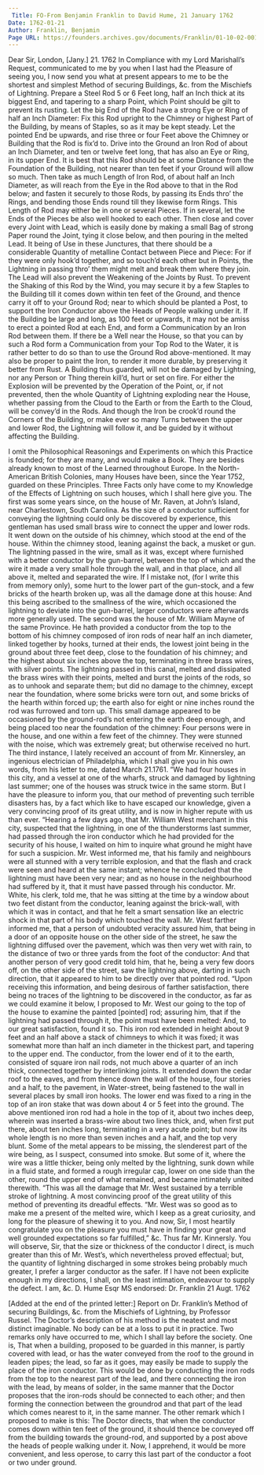 ```yaml
---
 Title: FO-From Benjamin Franklin to David Hume, 21 January 1762
Date: 1762-01-21
Author: Franklin, Benjamin
Page URL: https://founders.archives.gov/documents/Franklin/01-10-02-0014
---
```


Dear Sir,
London, [Jany.] 21. 1762
In Compliance with my Lord Marishall’s Request, communicated to me by you when I last had the Pleasure of seeing you, I now send you what at present appears to me to be the shortest and simplest Method of securing Buildings, &c. from the Mischiefs of Lightning.
Prepare a Steel Rod 5 or 6 Feet long, half an Inch thick at its biggest End, and tapering to a sharp Point, which Point should be gilt to prevent its rusting. Let the big End of the Rod have a strong Eye or Ring of half an Inch Diameter: Fix this Rod upright to the Chimney or highest Part of the Building, by means of Staples, so as it may be kept steady. Let the pointed End be upwards, and rise three or four Feet above the Chimney or Building that the Rod is fix’d to. Drive into the Ground an Iron Rod of about an Inch Diameter, and ten or twelve feet long, that has also an Eye or Ring, in its upper End. It is best that this Rod should be at some Distance from the Foundation of the Building, not nearer than ten feet if your Ground will allow so much. Then take as much Length of Iron Rod, of about half an Inch Diameter, as will reach from the Eye in the Rod above to that in the Rod below; and fasten it securely to those Rods, by passing its Ends thro’ the Rings, and bending those Ends round till they likewise form Rings. This Length of Rod may either be in one or several Pieces. If in several, let the Ends of the Pieces be also well hooked to each other. Then close and cover every Joint with Lead, which is easily done by making a small Bag of strong Paper round the Joint, tying it close below, and then pouring in the melted Lead. It being of Use in these Junctures, that there should be a considerable Quantity of metalline Contact between Piece and Piece: For if they were only hook’d together, and so touch’d each other but in Points, the Lightning in passing thro’ them might melt and break them where they join. The Lead will also prevent the Weakening of the Joints by Rust. To prevent the Shaking of this Rod by the Wind, you may secure it by a few Staples to the Building till it comes down within ten feet of the Ground, and thence carry it off to your Ground Rod; near to which should be planted a Post, to support the Iron Conductor above the Heads of People walking under it. If the Building be large and long, as 100 feet or upwards, it may not be amiss to erect a pointed Rod at each End, and form a Communication by an Iron Rod between them. If there be a Well near the House, so that you can by such a Rod form a Communication from your Top Rod to the Water, it is rather better to do so than to use the Ground Rod above-mentioned. It may also be proper to paint the Iron, to render it more durable, by preserving it better from Rust.
A Building thus guarded, will not be damaged by Lightning, nor any Person or Thing therein kill’d, hurt or set on fire. For either the Explosion will be prevented by the Operation of the Point, or, if not prevented, then the whole Quantity of Lightning exploding near the House, whether passing from the Cloud to the Earth or from the Earth to the Cloud, will be convey’d in the Rods. And though the Iron be crook’d round the Corners of the Building, or make ever so many Turns between the upper and lower Rod, the Lightning will follow it, and be guided by it without affecting the Building.

I omit the Philosophical Reasonings and Experiments on which this Practice is founded; for they are many, and would make a Book. They are besides already known to most of the Learned throughout Europe. In the North-American British Colonies, many Houses have been, since the Year 1752, guarded on these Principles. Three Facts only have come to my Knowledge of the Effects of Lightning on such houses, which I shall here give you.
The first was some years since, on the house of Mr. Raven, at John’s Island, near Charlestown, South Carolina. As the size of a conductor sufficient for conveying the lightning could only be discovered by experience, this gentleman has used small brass wire to connect the upper and lower rods. It went down on the outside of his chimney, which stood at the end of the house. Within the chimney stood, leaning against the back, a musket or gun. The lightning passed in the wire, small as it was, except where furnished with a better conductor by the gun-barrel, between the top of which and the wire it made a very small hole through the wall, and in that place, and all above it, melted and separated the wire. If I mistake not, (for I write this from memory only), some hurt to the lower part of the gun-stock, and a few bricks of the hearth broken up, was all the damage done at this house: And this being ascribed to the smallness of the wire, which occasioned the lightning to deviate into the gun-barrel, larger conductors were afterwards more generally used.
The second was the house of Mr. William Mayne of the same Province. He hath provided a conductor from the top to the bottom of his chimney composed of iron rods of near half an inch diameter, linked together by hooks, turned at their ends, the lowest joint being in the ground about three feet deep, close to the foundation of his chimney; and the highest about six inches above the top, terminating in three brass wires, with silver points. The lightning passed in this canal, melted and dissipated the brass wires with their points, melted and burst the joints of the rods, so as to unhook and separate them; but did no damage to the chimney, except near the foundation, where some bricks were torn out, and some bricks of the hearth within forced up; the earth also for eight or nine inches round the rod was furrowed and torn up. This small damage appeared to be occasioned by the ground-rod’s not entering the earth deep enough, and being placed too near the foundation of the chimney: Four persons were in the house, and one within a few feet of the chimney. They were stunned with the noise, which was extremely great; but otherwise received no hurt.
The third instance, I lately received an account of from Mr. Kinnersley, an ingenious electrician of Philadelphia, which I shall give you in his own words, from his letter to me, dated March 21.1761. “We had four houses in this city, and a vessel at one of the wharfs, struck and damaged by lightning last summer; one of the houses was struck twice in the same storm. But I have the pleasure to inform you, that our method of preventing such terrible disasters has, by a fact which like to have escaped our knowledge, given a very convincing proof of its great utility, and is now in higher repute with us than ever.
“Hearing a few days ago, that Mr. William West merchant in this city, suspected that the lightning, in one of the thunderstorms last summer, had passed through the iron conductor which he had provided for the security of his house, I waited on him to inquire what ground he might have for such a suspicion. Mr. West informed me, that his family and neighbours were all stunned with a very terrible explosion, and that the flash and crack were seen and heard at the same instant; whence he concluded that the lightning must have been very near; and as no house in the neighbourhood had suffered by it, that it must have passed through his conductor. Mr. White, his clerk, told me, that he was sitting at the time by a window about two feet distant from the conductor, leaning against the brick-wall, with which it was in contact, and that he felt a smart sensation like an electric shock in that part of his body which touched the wall. Mr. West farther informed me, that a person of undoubted veracity assured him, that being in a door of an opposite house on the other side of the street, he saw the lightning diffused over the pavement, which was then very wet with rain, to the distance of two or three yards from the foot of the conductor: And that another person of very good credit told him, that he, being a very few doors off, on the other side of the street, saw the lightning above, darting in such direction, that it appeared to him to be directly over that pointed rod.
“Upon receiving this information, and being desirous of farther satisfaction, there being no traces of the lightning to be discovered in the conductor, as far as we could examine it below, I proposed to Mr. West our going to the top of the house to examine the painted [pointed] rod; assuring him, that if the lightning had passed through it, the point must have been melted: And, to our great satisfaction, found it so. This iron rod extended in height about 9 feet and an half above a stack of chimneys to which it was fixed; it was somewhat more than half an inch diameter in the thickest part, and tapering to the upper end. The conductor, from the lower end of it to the earth, consisted of square iron nail rods, not much above a quarter of an inch thick, connected together by interlinking joints. It extended down the cedar roof to the eaves, and from thence down the wall of the house, four stories and a half, to the pavement, in Water-street, being fastened to the wall in several places by small iron hooks. The lower end was fixed to a ring in the top of an iron stake that was down about 4 or 5 feet into the ground. The above mentioned iron rod had a hole in the top of it, about two inches deep, wherein was inserted a brass-wire about two lines thick, and, when first put there, about ten inches long, terminating in a very acute point; but now its whole length is no more than seven inches and a half, and the top very blunt. Some of the metal appears to be missing, the slenderest part of the wire being, as I suspect, consumed into smoke. But some of it, where the wire was a little thicker, being only melted by the lightning, sunk down while in a fluid state, and formed a rough irregular cap, lower on one side than the other, round the upper end of what remained, and became intimately united therewith.
“This was all the damage that Mr. West sustained by a terrible stroke of lightning. A most convincing proof of the great utility of this method of preventing its dreadful effects.
“Mr. West was so good as to make me a present of the melted wire, which I keep as a great curiosity, and long for the pleasure of shewing it to you. And now, Sir, I most heartily congratulate you on the pleasure you must have in finding your great and well grounded expectations so far fulfilled,” &c. Thus far Mr. Kinnersly.
You will observe, Sir, that the size or thickness of the conductor I direct, is much greater than this of Mr. West’s, which nevertheless proved effectual; but, the quantity of lightning discharged in some strokes being probably much greater, I prefer a larger conductor as the safer. If I have not been explicite enough in my directions, I shall, on the least intimation, endeavour to supply the defect. I am, &c.
D. Hume Esqr
 MS endorsed: Dr. Franklin 21 Augt. 1762
 
[Added at the end of the printed letter:]
Report on Dr. Franklin’s Method of securing Buildings, &c. from the Mischiefs of Lightning, by Professor Russel.
The Doctor’s description of his method is the neatest and most distinct imaginable. No body can be at a loss to put it in practice. Two remarks only have occurred to me, which I shall lay before the society. One is, That when a building, proposed to be guarded in this manner, is partly covered with lead, or has the water conveyed from the roof to the ground in leaden pipes; the lead, so far as it goes, may easily be made to supply the place of the iron conductor. This would be done by conducting the iron rods from the top to the nearest part of the lead, and there connecting the iron with the lead, by means of solder, in the same manner that the Doctor proposes that the iron-rods should be connected to each other; and then forming the connection between the groundrod and that part of the lead which comes nearest to it, in the same manner. The other remark which I proposed to make is this: The Doctor directs, that when the conductor comes down within ten feet of the ground, it should thence be conveyed off from the building towards the ground-rod, and supported by a post above the heads of people walking under it. Now, I apprehend, it would be more convenient, and less operose, to carry this last part of the conductor a foot or two under ground.

